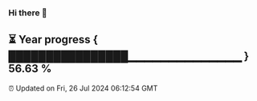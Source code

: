 ### Hi there 👋
⏳ Year progress { ████████████████▁▁▁▁▁▁▁▁▁▁▁▁▁▁ } 56.63 %
---
⏰ Updated on Fri, 26 Jul 2024 06:12:54 GMT

